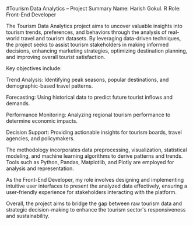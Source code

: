 #Tourism Data Analytics – Project Summary
Name: Harish Gokul. R
Role: Front-End Developer

The Tourism Data Analytics project aims to uncover valuable insights into tourism trends, preferences, and behaviors through the analysis of real-world travel and tourism datasets. By leveraging data-driven techniques, the project seeks to assist tourism stakeholders in making informed decisions, enhancing marketing strategies, optimizing destination planning, and improving overall tourist satisfaction.

Key objectives include:

Trend Analysis: Identifying peak seasons, popular destinations, and demographic-based travel patterns.

Forecasting: Using historical data to predict future tourist inflows and demands.

Performance Monitoring: Analyzing regional tourism performance to determine economic impacts.

Decision Support: Providing actionable insights for tourism boards, travel agencies, and policymakers.

The methodology incorporates data preprocessing, visualization, statistical modeling, and machine learning algorithms to derive patterns and trends. Tools such as Python, Pandas, Matplotlib, and Plotly are employed for analysis and representation.

As the Front-End Developer, my role involves designing and implementing intuitive user interfaces to present the analyzed data effectively, ensuring a user-friendly experience for stakeholders interacting with the platform.

Overall, the project aims to bridge the gap between raw tourism data and strategic decision-making to enhance the tourism sector's responsiveness and sustainability.
